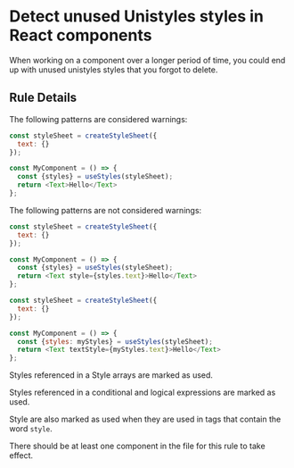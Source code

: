 # Detect unused Unistyles styles in React components

When working on a component over a longer period of time, you could end up with unused unistyles styles that you forgot to delete.

## Rule Details

The following patterns are considered warnings:

```js
const styleSheet = createStyleSheet({
  text: {}
});

const MyComponent = () => {
  const {styles} = useStyles(styleSheet);
  return <Text>Hello</Text>
};
```

The following patterns are not considered warnings:

```js
const styleSheet = createStyleSheet({
  text: {}
});

const MyComponent = () => {
  const {styles} = useStyles(styleSheet);
  return <Text style={styles.text}>Hello</Text>
};
```

```js
const styleSheet = createStyleSheet({
  text: {}
});

const MyComponent = () => {
  const {styles: myStyles} = useStyles(styleSheet);
  return <Text textStyle={myStyles.text}>Hello</Text>
};
```

Styles referenced in a Style arrays are marked as used.

Styles referenced in a conditional and logical expressions are marked as used.

Style are also marked as used when they are used in tags that contain the word `style`.

There should be at least one component in the file for this rule to take effect.
